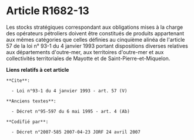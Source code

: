 # Article R1682-13

Les stocks stratégiques correspondant aux obligations mises à la charge des opérateurs pétroliers doivent être constitués de
produits appartenant aux mêmes catégories que celles définies au cinquième alinéa de l'article 57 de la loi n° 93-1 du 4
janvier 1993 portant dispositions diverses relatives aux départements d'outre-mer, aux territoires d'outre-mer et aux
collectivités territoriales de Mayotte et de Saint-Pierre-et-Miquelon.

**Liens relatifs à cet article**

	**Cite**:

	  - Loi n°93-1 du 4 janvier 1993 - art. 57 (V)

	**Anciens textes**:

	  - Décret n°95-597 du 6 mai 1995 - art. 4 (Ab)

	**Codifié par**:

	  - Décret n°2007-585 2007-04-23 JORF 24 avril 2007
